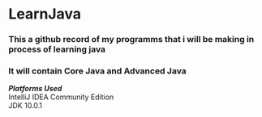 # LearnJava
### This a github record of my programms that i will be making in process of learning java
### It will contain __Core Java__ and __Advanced Java__

__*Platforms Used*__<br/>
IntelliJ IDEA Community Edition<br/>
JDK 10.0.1<br/>
